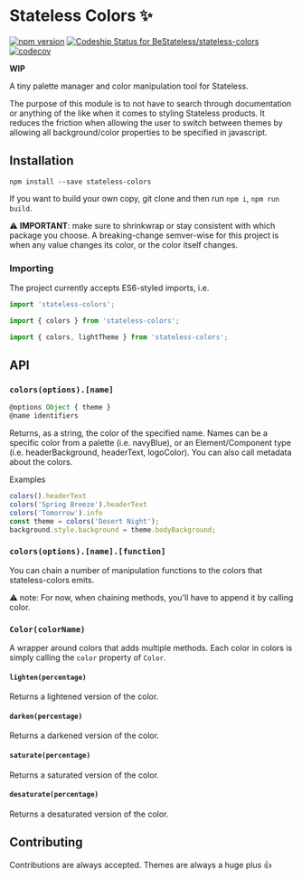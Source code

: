 # Stateless Colors ✨

[![npm version](https://badge.fury.io/js/stateless-colors.svg)](https://badge.fury.io/js/stateless-colors)
[ ![Codeship Status for BeStateless/stateless-colors](https://app.codeship.com/projects/8ba90230-db79-0134-7718-125507c76e50/status?branch=master)](https://app.codeship.com/projects/204044) [![codecov](https://codecov.io/gh/BeStateless/stateless-colors/branch/master/graph/badge.svg)](https://codecov.io/gh/BeStateless/stateless-colors)

**WIP**

A tiny palette manager and color manipulation tool for Stateless.

The purpose of this module is to not have to search through documentation or anything of the like when it comes to styling Stateless products. It reduces the friction when allowing the user to switch between themes by allowing all background/color properties to be specified in javascript.

## Installation

```
npm install --save stateless-colors
```

If you want to build your own copy, git clone and then run `npm i`, `npm run build`.

⚠️️ **IMPORTANT**: make sure to shrinkwrap or stay consistent with which package you choose. A breaking-change semver-wise for this project is when any value changes its color, or the color itself changes.

### Importing

The project currently accepts ES6-styled imports, i.e.

```javascript
import 'stateless-colors';

import { colors } from 'stateless-colors';

import { colors, lightTheme } from 'stateless-colors';
```


## API

### `colors(options).[name]`

```javascript
@options Object { theme }
@name identifiers
```

Returns, as a string, the color of the specified name. Names can be a specific color from a palette (i.e. navyBlue), or an Element/Component type (i.e. headerBackground, headerText, logoColor).
You can also call metadata about the colors.

Examples

```javascript
colors().headerText
colors('Spring Breeze').headerText
colors('Tomorrow').info
const theme = colors('Desert Night');
background.style.background = theme.bodyBackground;
```

### `colors(options).[name].[function]`

You can chain a number of manipulation functions to the colors that stateless-colors emits.

⚠️ note: For now, when chaining methods, you'll have to append it by calling color.

### `Color(colorName)`

A wrapper around colors that adds multiple methods. Each color in colors is simply calling the `color` property of `Color`.

#### `lighten(percentage)`

Returns a lightened version of the color.

#### `darken(percentage)`

Returns a darkened version of the color.

#### `saturate(percentage)`

Returns a saturated version of the color.

#### `desaturate(percentage)`

Returns a desaturated version of the color.


## Contributing

Contributions are always accepted. Themes are always a huge plus 👍
